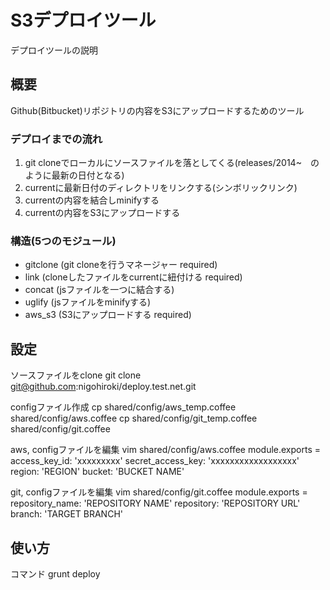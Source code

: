 S3デプロイツール
===============

デプロイツールの説明

## 概要
Github(Bitbucket)リポジトリの内容をS3にアップロードするためのツール

### デプロイまでの流れ
1. git cloneでローカルにソースファイルを落としてくる(releases/2014~　のように最新の日付となる)
2. currentに最新日付のディレクトリをリンクする(シンボリックリンク)
3. currentの内容を結合しminifyする
4. currentの内容をS3にアップロードする

### 構造(5つのモジュール)
* gitclone (git cloneを行うマネージャー required)
* link (cloneしたファイルをcurrentに紐付ける required)
* concat (jsファイルを一つに結合する)
* uglify (jsファイルをminifyする)
* aws_s3 (S3にアップロードする required)

## 設定
ソースファイルをclone
    git clone git@github.com:nigohiroki/deploy.test.net.git

configファイル作成
    cp shared/config/aws_temp.coffee shared/config/aws.coffee
    cp shared/config/git_temp.coffee shared/config/git.coffee
    
aws, configファイルを編集
    vim shared/config/aws.coffee
    module.exports =
      access_key_id:     'xxxxxxxxx'
      secret_access_key: 'xxxxxxxxxxxxxxxxxx'
      region:            'REGION'
      bucket:            'BUCKET NAME'
      
git, configファイルを編集
    vim shared/config/git.coffee
    module.exports =
     repository_name: 'REPOSITORY NAME'
     repository: 'REPOSITORY URL'
     branch: 'TARGET BRANCH'
     
## 使い方
コマンド
    grunt deploy
